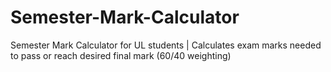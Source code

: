 # Semester-Mark-Calculator
Semester Mark Calculator for UL students | Calculates exam marks needed to pass or reach desired final mark (60/40 weighting)
